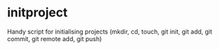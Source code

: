# initproject
Handy script for initialising projects (mkdir, cd, touch, git init, git add, git commit, git remote add, git push)
